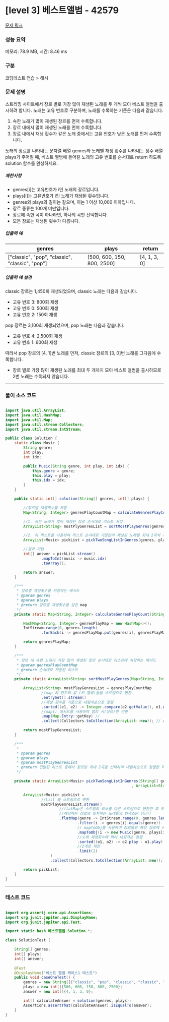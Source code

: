 # [level 3] 베스트앨범 - 42579 

[문제 링크](https://school.programmers.co.kr/learn/courses/30/lessons/42579?language=java) 

### 성능 요약

메모리: 78.9 MB, 시간: 8.46 ms

### 구분

코딩테스트 연습 > 해시


### 문제 설명

<p>스트리밍 사이트에서 장르 별로 가장 많이 재생된 노래를 두 개씩 모아 베스트 앨범을 출시하려 합니다. 노래는 고유 번호로 구분하며, 노래를 수록하는 기준은 다음과 같습니다.</p>

<ol>
<li>속한 노래가 많이 재생된 장르를 먼저 수록합니다.</li>
<li>장르 내에서 많이 재생된 노래를 먼저 수록합니다.</li>
<li>장르 내에서 재생 횟수가 같은 노래 중에서는 고유 번호가 낮은 노래를 먼저 수록합니다.</li>
</ol>

<p>노래의 장르를 나타내는 문자열 배열 genres와 노래별 재생 횟수를 나타내는 정수 배열 plays가 주어질 때, 베스트 앨범에 들어갈 노래의 고유 번호를 순서대로 return 하도록 solution 함수를 완성하세요.</p>

<h5>제한사항</h5>

<ul>
<li>genres[i]는 고유번호가 i인 노래의 장르입니다.</li>
<li>plays[i]는 고유번호가 i인 노래가 재생된 횟수입니다.</li>
<li>genres와 plays의 길이는 같으며, 이는 1 이상 10,000 이하입니다.</li>
<li>장르 종류는 100개 미만입니다.</li>
<li>장르에 속한 곡이 하나라면, 하나의 곡만 선택합니다.</li>
<li>모든 장르는 재생된 횟수가 다릅니다.</li>
</ul>

<h5>입출력 예</h5>
<table class="table">
        <thead><tr>
<th>genres</th>
<th>plays</th>
<th>return</th>
</tr>
</thead>
        <tbody><tr>
<td>["classic", "pop", "classic", "classic", "pop"]</td>
<td>[500, 600, 150, 800, 2500]</td>
<td>[4, 1, 3, 0]</td>
</tr>
</tbody>
      </table>
<h5>입출력 예 설명</h5>

<p>classic 장르는 1,450회 재생되었으며, classic 노래는 다음과 같습니다.</p>

<ul>
<li>고유 번호 3: 800회 재생</li>
<li>고유 번호 0: 500회 재생</li>
<li>고유 번호 2: 150회 재생</li>
</ul>

<p>pop 장르는 3,100회 재생되었으며, pop 노래는 다음과 같습니다.</p>

<ul>
<li>고유 번호 4: 2,500회 재생</li>
<li>고유 번호 1: 600회 재생</li>
</ul>

<p>따라서 pop 장르의 [4, 1]번 노래를 먼저, classic 장르의 [3, 0]번 노래를 그다음에 수록합니다.</p>

<ul>
<li>장르 별로 가장 많이 재생된 노래를 최대 두 개까지 모아 베스트 앨범을 출시하므로 2번 노래는 수록되지 않습니다.</li>
</ul>

<hr>

### 풀이 소스 코드

```solution.java

import java.util.ArrayList;
import java.util.HashMap;
import java.util.Map;
import java.util.stream.Collectors;
import java.util.stream.IntStream;

public class Solution {
    static class Music {
        String genre;
        int play;
        int idx;

        public Music(String genre, int play, int idx) {
            this.genre = genre;
            this.play = play;
            this.idx = idx;
        }
    }

    public static int[] solution(String[] genres, int[] plays) {

        //장르별 재생횟수를 저장
        Map<String, Integer> genresPlayCountMap = calculateGenresPlayCount(genres, plays);

        //1. 속한 노래가 많이 재생된 장르 순서대로 리스트 저장
        ArrayList<String> mostPlyGenresList = sortMostPlayGenres(genresPlayCountMap);

        //2. 위 리스트를 사용하여 리스트 순서대로 가장많이 재생된 노래를 최대 2곡씩 저장
        ArrayList<Music> pickList = pickTwoSongListInGenres(genres, plays, mostPlyGenresList);

        //결과 리턴
        int[] answer = pickList.stream()
                .mapToInt(music -> music.idx)
                .toArray();

        return answer;
    }

    /***
     * 장르별 재생횟수를 저장하는 메서드
     * @param genres
     * @param plays
     * @return 장르별 재생횟수를 담은 map
     */
    private static Map<String, Integer> calculateGenresPlayCount(String[] genres, int[] plays) {

        HashMap<String, Integer> genresPlayMap = new HashMap<>();
        IntStream.range(0, genres.length)
                .forEach(i -> genresPlayMap.put(genres[i], genresPlayMap.getOrDefault(genres[i], 0) + plays[i]));

        return genresPlayMap;
    }

    /***
     * 장르 내 속한 노래가 가장 많이 재생된 장르 순서대로 리스트에 저장하는 메서드
     * @param genresPlayCountMap
     * @return 순서대로 저장된 리스트
     */
    private static ArrayList<String> sortMostPlayGenres(Map<String, Integer> genresPlayCountMap) {

        ArrayList<String> mostPlayGenresList = genresPlayCountMap
                //map 의 엔트리 값 (키-벨류)들을 스트림으로 변환
                .entrySet().stream()
                //재생 횟수를 기준으로 내림차순으로 정렬
                .sorted((e1, e2) -> Integer.compare(e2.getValue(), e1.getValue()))
                //map() 메서드를 사용하여 맵의 키(장르)만 반환
                .map(Map.Entry::getKey) //
                .collect(Collectors.toCollection(ArrayList::new)); // ArrayList로 변환

        return mostPlayGenresList;
    }

    /***
     *
     * @param genres
     * @param plays
     * @param mostPlayGenresList
     * @return 전달된 리스트 중에서 장르당 최대 2곡을 선택하여 내림차순으로 정렬한 리스트
     */

    private static ArrayList<Music> pickTwoSongListInGenres(String[] genres, int[] plays
                                                        , ArrayList<String> mostPlayGenresList) {

        ArrayList<Music> pickList =
                //List 를 스트림으로 변환
                mostPlayGenresList.stream()
                        //flatMap은 스트림의 요소를 다른 스트림으로 변환한 후 모든 스트림으로 하나의 스트림으로 연결하는 역할을 함
                        //해당하는 장르와 일치하는 노래들의 인덱스만 남긴다
                        .flatMap(genre -> IntStream.range(0, genres.length)
                                .filter(i -> genres[i].equals(genre))
                                // mapToObj를 사용하여 장르별로 해당 장르에 속하는 노래들을 Music 객체로 매핑하는 부분
                                .mapToObj(i -> new Music(genre, plays[i], i))
                                //노래 재생횟수에 따라 내림차순 정렬
                                .sorted((o1, o2) -> o2.play - o1.play)
                                //2개로 제한
                                .limit(2)
                    )
                    .collect(Collectors.toCollection(ArrayList::new));

        return pickList;
    }
}

```

<hr>

### 테스트 코드

```SolutionTest.java

import org.assertj.core.api.Assertions;
import org.junit.jupiter.api.DisplayName;
import org.junit.jupiter.api.Test;

import static hash.베스트앨범.Solution.*;

class SolutionTest {

    String[] genres;
    int[] plays;
    int[] answer;
    
    @Test
    @DisplayName("베스트 앨범 케이스1 테스트")
    public void caseOneTest() {
        genres = new String[]{"classic", "pop", "classic", "classic", "pop"};
        plays = new int[]{500, 600, 150, 800, 2500};
        answer = new int[]{4, 1, 3, 0};

        int[] calculateAnswer = solution(genres, plays);
        Assertions.assertThat(calculateAnswer).isEqualTo(answer);
    }
}

```
